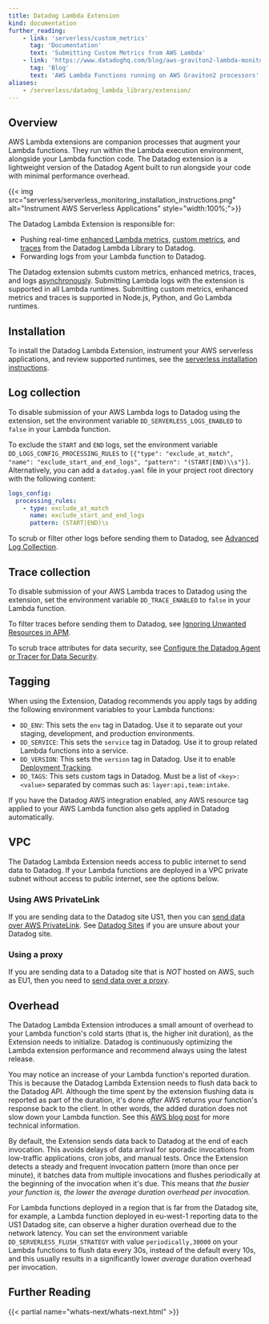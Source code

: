 ```yaml
---
title: Datadog Lambda Extension
kind: documentation
further_reading:
    - link: 'serverless/custom_metrics'
      tag: 'Documentation'
      text: 'Submitting Custom Metrics from AWS Lambda'
    - link: 'https://www.datadoghq.com/blog/aws-graviton2-lambda-monitoring/'
      tag: 'Blog'
      text: 'AWS Lambda Functions running on AWS Graviton2 processors'
aliases:
    - /serverless/datadog_lambda_library/extension/
---
```


## Overview

AWS Lambda extensions are companion processes that augment your Lambda functions. They run within the Lambda execution environment, alongside your Lambda function code. The Datadog extension is a lightweight version of the Datadog Agent built to run alongside your code with minimal performance overhead.

{{< img src="serverless/serverless_monitoring_installation_instructions.png" alt="Instrument AWS Serverless Applications"  style="width:100%;">}}

The Datadog Lambda Extension is responsible for:
- Pushing real-time [enhanced Lambda metrics][1], [custom metrics][2], and [traces][3] from the Datadog Lambda Library to Datadog.
- Forwarding logs from your Lambda function to Datadog.

The Datadog extension submits custom metrics, enhanced metrics, traces, and logs [asynchronously][4]. Submitting Lambda logs with the extension is supported in all Lambda runtimes. Submitting custom metrics, enhanced metrics and traces is supported in Node.js, Python, and Go Lambda runtimes.

## Installation

To install the Datadog Lambda Extension, instrument your AWS serverless applications, and review supported runtimes, see the [serverless installation instructions][5].

## Log collection

To disable submission of your AWS Lambda logs to Datadog using the extension, set the environment variable `DD_SERVERLESS_LOGS_ENABLED` to `false` in your Lambda function.

To exclude the `START` and `END` logs, set the environment variable `DD_LOGS_CONFIG_PROCESSING_RULES` to `[{"type": "exclude_at_match", "name": "exclude_start_and_end_logs", "pattern": "(START|END)\\s"}]`. Alternatively, you can add a `datadog.yaml` file in your project root directory with the following content:

```yaml
logs_config:
  processing_rules:
    - type: exclude_at_match
      name: exclude_start_and_end_logs
      pattern: (START|END)\s
```

To scrub or filter other logs before sending them to Datadog, see [Advanced Log Collection][6].


## Trace collection

To disable submission of your AWS Lambda traces to Datadog using the extension, set the environment variable `DD_TRACE_ENABLED` to `false` in your Lambda function.

To filter traces before sending them to Datadog, see [Ignoring Unwanted Resources in APM][7].

To scrub trace attributes for data security, see [Configure the Datadog Agent or Tracer for Data Security][8].

## Tagging

When using the Extension, Datadog recommends you apply tags by adding the following environment variables to your Lambda functions:

- `DD_ENV`: This sets the `env` tag in Datadog. Use it to separate out your staging, development, and production environments.
- `DD_SERVICE`: This sets the `service` tag in Datadog. Use it to group related Lambda functions into a service.
- `DD_VERSION`: This sets the `version` tag in Datadog. Use it to enable [Deployment Tracking][9].
- `DD_TAGS`: This sets custom tags in Datadog. Must be a list of `<key>:<value>` separated by commas such as: `layer:api,team:intake`.

If you have the Datadog AWS integration enabled, any AWS resource tag applied to your AWS Lambda function also gets applied in Datadog automatically.

## VPC

The Datadog Lambda Extension needs access to public internet to send data to Datadog. If your Lambda functions are deployed in a VPC private subnet without access to public internet, see the options below.

### Using AWS PrivateLink

If you are sending data to the Datadog site US1, then you can [send data over AWS PrivateLink][10]. See [Datadog Sites][11] if you are unsure about your Datadog site.

### Using a proxy

If you are sending data to a Datadog site that is _NOT_ hosted on AWS, such as EU1, then you need to [send data over a proxy][12].

## Overhead

The Datadog Lambda Extension introduces a small amount of overhead to your Lambda function's cold starts (that is, the higher init duration), as the Extension needs to initialize. Datadog is continuously optimizing the Lambda extension performance and recommend always using the latest release.

You may notice an increase of your Lambda function's reported duration. This is because the Datadog Lambda Extension needs to flush data back to the Datadog API. Although the time spent by the extension flushing data is reported as part of the duration, it's done *after* AWS returns your function's response back to the client. In other words, the added duration does not slow down your Lambda function. See this [AWS blog post][13] for more technical information.

By default, the Extension sends data back to Datadog at the end of each invocation. This avoids delays of data arrival for sporadic invocations from low-traffic applications, cron jobs, and manual tests. Once the Extension detects a steady and frequent invocation pattern (more than once per minute), it batches data from multiple invocations and flushes periodically at the beginning of the invocation when it's due. This means that *the busier your function is, the lower the average duration overhead per invocation*. 

For Lambda functions deployed in a region that is far from the Datadog site, for example, a Lambda function deployed in eu-west-1 reporting data to the US1 Datadog site, can observe a higher duration overhead due to the network latency. You can set the environment variable `DD_SERVERLESS_FLUSH_STRATEGY` with value `periodically,30000` on your Lambda functions to flush data every 30s, instead of the default every 10s, and this usually results in a significantly lower *average* duration overhead per invocation.


## Further Reading

{{< partial name="whats-next/whats-next.html" >}}

[1]: /serverless/enhanced_lambda_metrics
[2]: /serverless/custom_metrics
[3]: /serverless/distributed_tracing
[4]: /serverless/custom_metrics?tab=python#synchronous-vs-asynchronous-custom-metrics
[5]: /serverless/installation
[6]: /agent/logs/advanced_log_collection/
[7]: /tracing/guide/ignoring_apm_resources/
[8]: /tracing/setup_overview/configure_data_security/
[9]: /tracing/deployment_tracking/
[10]: /agent/guide/private-link/
[11]: /getting_started/site/
[12]: /agent/proxy/
[13]: https://aws.amazon.com/blogs/compute/performance-and-functionality-improvements-for-aws-lambda-extensions/
